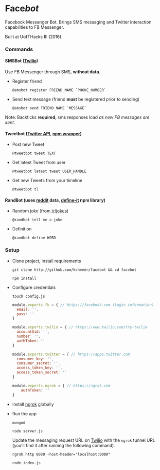 # Face*bot*
Facebook Messenger Bot. Brings SMS messaging and Twitter interaction capabilities to FB Messenger. 

Built at UofTHacks III (2016).

### Commands

#### SMSBot ([Twilio](https://www.twilio.com))

Use FB Messenger through SMS, __without data__.

+ Register friend

  ``` 
  @smsbot register FRIEND_NAME `PHONE_NUMBER`
  ```

+ Send text message (friend __must__ be registered prior to sending)

  ```
  @smsbot send FRIEND_NAME `MESSAGE` 
  ```

Note: Backticks __required__, sms responses load _as new FB messages are sent_.

#### Tweetbot ([Twitter API](https://dev.twitter.com/rest/public), [npm wrapper](https://www.npmjs.com/package/twitter))

+ Post new Tweet 

  ```
  @tweetbot tweet TEXT
  ```

+ Get latest Tweet from user

  ```
  @tweetbot latest tweet USER_HANDLE
  ```

+ Get new Tweets from your timeline

  ```
  @tweetbot tl
  ```

#### RandBot (uses [reddit](https://reddit.com) data, [define-it](https://www.npmjs.com/package/define-it) npm library)

+ Random joke (from [/r/jokes](https://reddit.com/r/jokes))

  ```
  @randbot tell me a joke
  ```

+ Definition

  ```
  @randbot define WORD
  ```

### Setup

+ Clone project, install requirements
 
  ```
  git clone http://github.com/kshvmdn/facebot && cd facebot
  ```
  
  ```
  npm install
  ```
  
+ Configure credentials
 
  ```
  touch config.js
  ```
  
  ```javascript
  module.exports.fb = { // https://facebook.com (login information)
    email: '',
    pass: ''
  }
  
  module.exports.twilio = { // https://www.twilio.com/try-twilio
    accountSid: '',
    number: '',
    authToken: ''
  }
  
  module.exports.twitter = { // https://apps.twitter.com
    consumer_key: '',
    consumer_secret: '',
    access_token_key: '',
    access_token_secret: ''
  }
  
  module.exports.ngrok = { // https://ngrok.com
      authToken: ''
  }
  ```
  
+ Install [ngrok](https://www.npmjs.com/package/ngrok) globally
+ Run the app

  ```
  mongod
  ```
  
  ```
  node server.js
  ```
  
  Update the messaging request URL on [Twilio](https://www.twilio.com/user/account/messaging/phone-numbers) with the `ngrok` tunnel URL (you'll find it after running the following command).
  
  ```
  ngrok http 8080 -host-header="localhost:8080"
  ```
  
  ```
  node index.js
  ```
